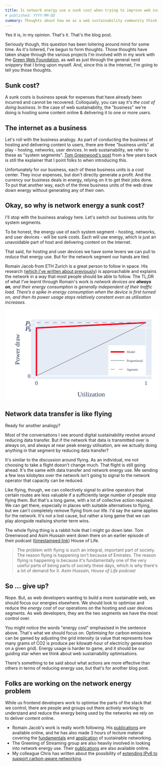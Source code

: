 ```yaml
---
title: Is network energy use a sunk cost when trying to improve web sustainability?
# published: YYYY-MM-DD
summary: Thoughts about how we as a web sustainability community think about network energy use, and where we should focus our efforts instead.
---
```


Yes it is, in my opinion. That's it. That's the blog post.

Seriously though, this question has been loitering around mind for some time. As it's loitered, I've begun to form thoughts. Those thoughts have taken shape through the various projects I'm involved with in my work with the [Green Web Foundation](https://www.thegreenwebfoundation.org/), as well as just through the general nerd snippery that I bring upon myself. And, since this is the internet, I'm going to tell you those thoughts.

## Sunk cost?

A sunk costs is business speak for expenses that have already been incurred and cannot be recovered. Colloquially, you can say it's _the cost of doing business_. In the case of web sustainability, the "business" we're doing is hosting some content online & delivering it to one or more users.

## The internet as a business

Let's roll with the business analogy. As part of conducting the business of hosting and delivering content to users, there are three "business units" at play - hosting, networks, user devices. In web sustainability, we refer to these as "system segments". [Tom Greenwood's post](https://www.wholegraindigital.com/blog/website-energy-consumption/) from a few years back is still the explainer that I point folks to when introducing this.

Unfortunately for our business, each of these business units is a cost center. They incur expenses, but don't directly generate a profit. And the currency our business deals in energy, relying on it to get their jobs done. To put that another way, each of the three business units of the web draw down energy without generating any of their own.

## Okay, so why is network energy a sunk cost?

I'll stop with the business analogy here. Let's switch our business units for system segments.

To be honest, the energy use of each system segment - hosting, networks, and user devices - will be sunk costs. Each will use energy, which is just an unavoidable part of host and delivering content on the internet.

That said, for hosting and user devices we have some levers we can pull to _reduce_ that energy use. But for the network segment our hands are tied.

Romain Jacob from ETH Zurich is a great person to follow in space. His research ([which I've written about previously](https://fershad.com/writing/website-carbon-beyond-data-transfer/#data-transfer-network-energy-usage)) is approachable and explains the network in a way that most people should be able to follow. The TL;DR of what I've learnt through Romain's work is _network devices are **always on**, and their energy consumption is generally independent of their traffic load. There’s a spike in energy consumption when the device is first turned on, and then its power usage stays relatively constant even as utilisation increases._

![Power draw of networks is decoupled from data transfer.](../../public/img/blog/f475f393bc56f10723cf961ce40334a70e57ed26-1034x617.png "A graph showing network utilisation as a steady line moving up at a 45 degree angle, compared to network power draw which rises sharply at the start (at 0 on the x-axis) before immediately leveling off to stay constant at almost full power consumption.")

## Network data transfer is like flying

Ready for another analogy?

Most of the conversations I see around digital sustainability revolve around reducing data transfer. But if the network that data is transmitted over is always on, and always at near peak energy utilisation, are we actually doing anything in that segment by reducing data transfer?

It's similar to the discussion around flying. As an individual, me not choosing to take a flight doesn't change much. That flight is still going ahead. It's the same with data transfer and network energy use. Me sending a few less kilobytes over the network isn't going to signal to the network operator that capacity can be reduced.

Like flying, though, we can collectively signal to airline operators that certain routes are less valuable if a sufficiently large number of people stop flying them. But that's a long game, with a lot of collective action required. We can get there, especially in places with suitable alternatives to flying, but we can't completely remove flying from our life. I'd say the same applies for the network. It's not a lost cause, but rather a long game that we can play alongside realising shorter term wins.

The whole flying thing is a rabbit hole that I might go down later. Tom Greenwood and Asim Hussain went down there on an earlier episode of their podcast ([timestamped link](<[https://holpod.com/p/003-consciousness-and-sustainability](https://holpod.com/p/003-consciousness-and-sustainabilitytimestamp=6169.5)>)) House of Life.

> The problem with flying is such an integral, important part of society. The reason flying is happening isn't because of Emirates. The reason flying is happening is because it's fundamentally one of the very useful parts of being parts of society these days, which is why there's a lot of demand for it.
> <cite>Asim Hussain, House of Life podcast</cite>

## So ... give up?

Nope. But, as web developers wanting to build a more sustainable web, we should focus our energies elsewhere. We should look to optimise and reduce the _energy cost_ of our operations on the hosting and user devices segments. As web developers, they are the two segments we have the most control over.

You might notice the words "energy cost" emphasised in the sentence above. That's what we should focus on. Optimising for carbon emissions can be gamed by adjusting the grid intensity (a value that represents how many grams of CO2 is produce per kilowatt-hour of electricity generation on a given grid). Energy usage is harder to game, and it should be our guiding star when we think about web sustainability optimisations.

There's something to be said about what actions are more effective than others in terms of reducing energy use, but that's for another blog post.

## Folks are working on the network energy problem

While us frontend developers work to optimise the parts of the stack that we control, there are people and groups out there actively working to understand and reduce the energy being used by the networks we rely on to deliver content online.

- Romain Jacob's work is really worth following. His [publications](https://www.romainjacob.net/publications) are available online, and he has also made 3 hours of lecture material covering the [fundamentals](https://adv-net.ethz.ch/transcripts/sustainability_context/) and [application](https://adv-net.ethz.ch/transcripts/sustainability_application/) of sustainable networking.
- The Greening of Streaming group are also heavily involved in looking into network energy use. Their [publications](https://www.greeningofstreaming.org/publications) are also available online.
- My colleague Chris has written about the possibility of [extending IPv6 to support carbon-aware networking](https://www.thegreenwebfoundation.org/publications/extending-ipv6-to-support-carbon-aware-networking/).
